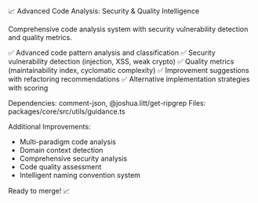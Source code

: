 📈 Advanced Code Analysis: Security & Quality Intelligence

Comprehensive code analysis system with security vulnerability detection and quality metrics.

✅ Advanced code pattern analysis and classification
✅ Security vulnerability detection (injection, XSS, weak crypto)
✅ Quality metrics (maintainability index, cyclomatic complexity)
✅ Improvement suggestions with refactoring recommendations
✅ Alternative implementation strategies with scoring

Dependencies: comment-json, @joshua.litt/get-ripgrep
Files: packages/core/src/utils/guidance.ts

Additional Improvements:
- Multi-paradigm code analysis
- Domain context detection
- Comprehensive security analysis
- Code quality assessment
- Intelligent naming convention system

Ready to merge! 📈
